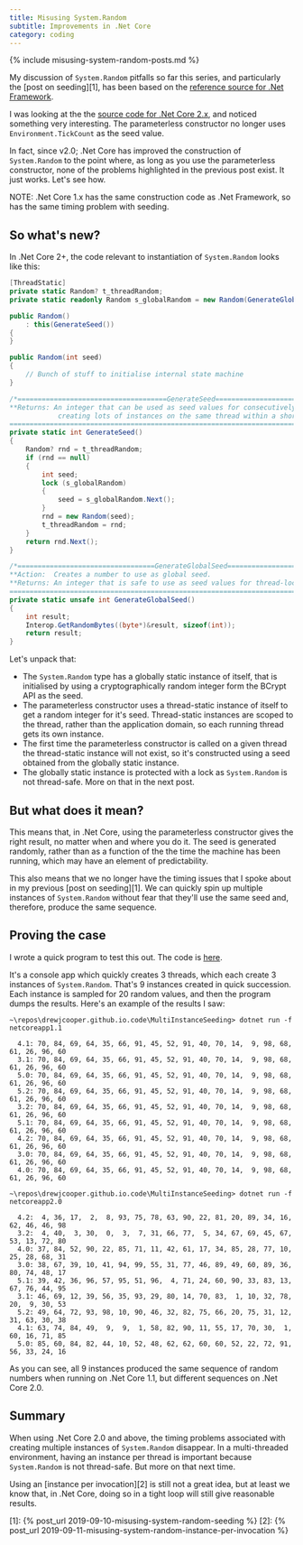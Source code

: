 ```yaml
---
title: Misusing System.Random
subtitle: Improvements in .Net Core
category: coding
---
```

{% include misusing-system-random-posts.md %}

My discussion of `System.Random` pitfalls so far this series, and particularly
the [post on seeding][1], has been based on the [reference source for .Net
Framework][.Net].

I was looking at the the [source code for .Net Core 2.x][core], and noticed
something very interesting. The parameterless constructor no longer uses
`Environment.TickCount` as the seed value.

In fact, since v2.0; .Net Core has improved the construction of `System.Random`
to the point where, as long as you use the parameterless constructor, none of
the problems highlighted in the previous post exist. It just works. Let's see
how.

NOTE: .Net Core 1.x has the same construction code as .Net Framework, so has the
same timing problem with seeding.

## So what's new?

In .Net Core 2+, the code relevant to instantiation of `System.Random` looks like this:

```csharp
[ThreadStatic]
private static Random? t_threadRandom;
private static readonly Random s_globalRandom = new Random(GenerateGlobalSeed());

public Random()
    : this(GenerateSeed())
{
}

public Random(int seed)
{
    // Bunch of stuff to initialise internal state machine
}

/*=====================================GenerateSeed=====================================
**Returns: An integer that can be used as seed values for consecutively
            creating lots of instances on the same thread within a short period of time.
========================================================================================*/
private static int GenerateSeed()
{
    Random? rnd = t_threadRandom;
    if (rnd == null)
    {
        int seed;
        lock (s_globalRandom)
        {
            seed = s_globalRandom.Next();
        }
        rnd = new Random(seed);
        t_threadRandom = rnd;
    }
    return rnd.Next();
}

/*==================================GenerateGlobalSeed====================================
**Action:  Creates a number to use as global seed.
**Returns: An integer that is safe to use as seed values for thread-local seed generators.
==========================================================================================*/
private static unsafe int GenerateGlobalSeed()
{
    int result;
    Interop.GetRandomBytes((byte*)&result, sizeof(int));
    return result;
}
```

Let's unpack that:

* The `System.Random` type has a globally static instance of itself, that is
  initialised by using a cryptographically random integer form the BCrypt API as
  the seed.
* The parameterless constructor uses a thread-static instance of itself to get a
  random integer for it's seed. Thread-static instances are scoped to the
  thread, rather than the application domain, so each running thread gets its
  own instance.
* The first time the parameterless constructor is called on a given thread the
  thread-static instance will not exist, so it's constructed using a seed
  obtained from the globally static instance.
* The globally static instance is protected with a lock as `System.Random` is
  not thread-safe. More on that in the next post.

## But what does it mean?

This means that, in .Net Core, using the parameterless constructor gives the
right result, no matter when and where you do it. The seed is generated
randomly, rather than as a function of the the time the machine has been
running, which may have an element of predictability.

This also means that we no longer have the timing issues that I spoke about in
my previous [post on seeding][1]. We can quickly spin up multiple
instances of `System.Random` without fear that they'll use the same seed and,
therefore, produce the same sequence.

## Proving the case

I wrote a quick program to test this out. The code is [here][code-repo].

It's a console app which quickly creates 3 threads, which each create 3
instances of `System.Random`. That's 9 instances created in quick succession.
Each instance is sampled for 20 random values, and then the program dumps the
results. Here's an example of the results I saw:

```text
~\repos\drewjcooper.github.io.code\MultiInstanceSeeding> dotnet run -f netcoreapp1.1

  4.1: 70, 84, 69, 64, 35, 66, 91, 45, 52, 91, 40, 70, 14,  9, 98, 68, 61, 26, 96, 60
  3.1: 70, 84, 69, 64, 35, 66, 91, 45, 52, 91, 40, 70, 14,  9, 98, 68, 61, 26, 96, 60
  5.0: 70, 84, 69, 64, 35, 66, 91, 45, 52, 91, 40, 70, 14,  9, 98, 68, 61, 26, 96, 60
  5.2: 70, 84, 69, 64, 35, 66, 91, 45, 52, 91, 40, 70, 14,  9, 98, 68, 61, 26, 96, 60
  3.2: 70, 84, 69, 64, 35, 66, 91, 45, 52, 91, 40, 70, 14,  9, 98, 68, 61, 26, 96, 60
  5.1: 70, 84, 69, 64, 35, 66, 91, 45, 52, 91, 40, 70, 14,  9, 98, 68, 61, 26, 96, 60
  4.2: 70, 84, 69, 64, 35, 66, 91, 45, 52, 91, 40, 70, 14,  9, 98, 68, 61, 26, 96, 60
  3.0: 70, 84, 69, 64, 35, 66, 91, 45, 52, 91, 40, 70, 14,  9, 98, 68, 61, 26, 96, 60
  4.0: 70, 84, 69, 64, 35, 66, 91, 45, 52, 91, 40, 70, 14,  9, 98, 68, 61, 26, 96, 60

~\repos\drewjcooper.github.io.code\MultiInstanceSeeding> dotnet run -f netcoreapp2.0

  4.2:  4, 36, 17,  2,  8, 93, 75, 78, 63, 90, 22, 81, 20, 89, 34, 16, 62, 46, 46, 98
  3.2:  4, 40,  3, 30,  0,  3,  7, 31, 66, 77,  5, 34, 67, 69, 45, 67, 53, 13, 72, 80
  4.0: 37, 84, 52, 90, 22, 85, 71, 11, 42, 61, 17, 34, 85, 28, 77, 10, 25, 28, 68, 31
  3.0: 38, 67, 39, 10, 41, 94, 99, 55, 31, 77, 46, 89, 49, 60, 89, 36, 80, 74, 48, 17
  5.1: 39, 42, 36, 96, 57, 95, 51, 96,  4, 71, 24, 60, 90, 33, 83, 13, 67, 76, 44, 95
  3.1: 46, 69, 12, 39, 56, 35, 93, 29, 80, 14, 70, 83,  1, 10, 32, 78, 20,  9, 30, 53
  5.2: 49, 64, 72, 93, 98, 10, 90, 46, 32, 82, 75, 66, 20, 75, 31, 12, 31, 63, 30, 38
  4.1: 63, 74, 84, 49,  9,  9,  1, 58, 82, 90, 11, 55, 17, 70, 30,  1, 60, 16, 71, 85
  5.0: 85, 60, 84, 82, 44, 10, 52, 48, 62, 62, 60, 60, 52, 22, 72, 91, 56, 33, 24, 16
```

As you can see, all 9 instances produced the same sequence of random numbers
when running on .Net Core 1.1, but different sequences on .Net Core 2.0.

## Summary

When using .Net Core 2.0 and above, the timing problems associated with creating
multiple instances of `System.Random` disappear. In a multi-threaded
environment, having an instance per thread is important because `System.Random`
is not thread-safe. But more on that next time.

Using an [instance per invocation][2] is still not a great idea, but
at least we know that, in .Net Core, doing so in a tight loop will still give
reasonable results.

[core]: https://source.dot.net/#System.Private.CoreLib/shared/System/Random.cs
[.Net]: https://referencesource.microsoft.com/#mscorlib/system/random.cs
[code-repo]: https://github.com/drewjcooper/drewjcooper.github.io.code/tree/master/SystemRandomIsNotThreadSafe
[1]: {% post_url 2019-09-10-misusing-system-random-seeding %}
[2]: {% post_url 2019-09-11-misusing-system-random-instance-per-invocation %}
